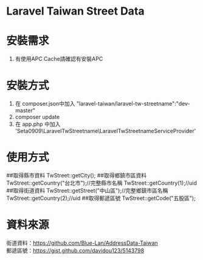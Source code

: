 Laravel Taiwan Street Data
===============

# 安裝需求

1. 有使用APC Cache請確認有安裝APC

# 安裝方式

1. 在 composer.json中加入 "laravel-taiwan/laravel-tw-streetname":"dev-master"
2. composer update
3. 在 app.php 中加入 'Seta0909\LaravelTwStreetname\LaravelTwStreetnameServiceProvider'

# 使用方式

##取得縣市資料
TwStreet::getCity();
##取得鄉鎮市區資料
TwStreet::getCountry("台北市");//完整縣市名稱
TwStreet::getCountry(1);//uid
##取得街道資料
TwStreet::getStreet("中山區");//完整鄉鎮市區名稱
TwStreet::getCountry(2);//uid
##取得郵遞區號
TwStreet::getCode("五股區");

# 資料來源

街道資料：https://github.com/Blue-Lan/AddressData-Taiwan<br/>
郵遞區號：https://gist.github.com/davidou123/5143798
